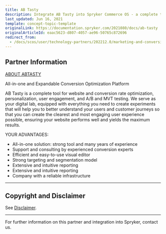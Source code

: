 ```yaml
---
title: AB Tasty
description: Integrate AB Tasty into Spryker Commerce OS - a complete tool for website and conversion rate optimization, personalization, user engagement, and A/B and MVT testing.
last_updated: Jun 16, 2021
template: concept-topic-template
originalLink: https://documentation.spryker.com/2021080/docs/ab-tasty
originalArticleId: eaac5623-d807-4057-ae96-50765c872696
redirect_from:
  - /docs/scos/user/technology-partners/202212.0/marketing-and-conversion/ab-testing-and-performance/ab-tasty.html
---
```


## Partner Information

[ABOUT ABTASTY](https://www.abtasty.com/)

All-in-one and Expandable Conversion Optimization Platform

AB Tasty is a complete tool for website and conversion rate optimization, personalization, user engagement, and A/B and MVT testing. We serve as your digital lab, equipped with everything you need to create experiments that will help you to better understand your users and customer journeys so that you can create the clearest and most engaging user experience possible, ensuring your website performs well and yields the maximum results.

YOUR ADVANTAGES:

* All-in-one solution: strong tool and many years of experience
* Support and consulting by experienced conversion experts
* Efficient and easy-to-use visual editor
* Strong targeting and segmentation model
* Extensive and intuitive reporting
* Extensive and intuitive reporting
* Company with a reliable infrastructure

---

## Copyright and Disclaimer

See [Disclaimer](https://github.com/spryker/spryker-documentation).

---
For further information on this partner and integration into Spryker,  contact us.

<div class="hubspot-form js-hubspot-form" data-portal-id="2770802" data-form-id="163e11fb-e833-4638-86ae-a2ca4b929a41" id="hubspot-1"></div>
